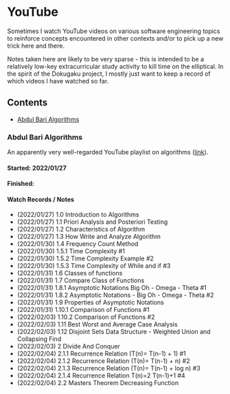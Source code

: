 # YouTube
Sometimes I watch YouTube videos on various software engineering topics to reinforce concepts encountered in other contexts and/or to pick up a new trick here and there.

Notes taken here are likely to be very sparse - this is intended to be a relatively low-key extracurricular study activity to kill time on the elliptical. In the spirit of the Dokugaku project, I mostly just want to keep a record of which videos I have watched so far.

## Contents

<!-- MarkdownTOC levels="1,2,3" -->

- [Abdul Bari Algorithms](#abdul-bari-algorithms)

<!-- /MarkdownTOC -->
<!-- ───────────────────────────────────────────────────────────────────────────── -->

### Abdul Bari Algorithms
An apparently very well-regarded YouTube playlist on algorithms ([link](https://www.youtube.com/playlist?list=PLDN4rrl48XKpZkf03iYFl-O29szjTrs_O)).

#### Started: 2022/01/27
#### Finished:
#### Watch Records / Notes
- (2022/01/27) 1.0 Introduction to Algorithms
- (2022/01/27) 1.1 Priori Analysis and Posteriori Testing
- (2022/01/27) 1.2 Characteristics of Algorithm
- (2022/01/27) 1.3 How Write and Analyze Algorithm
- (2022/01/30) 1.4 Frequency Count Method
- (2022/01/30) 1.5.1 Time Complexity #1
- (2022/01/30) 1.5.2 Time Complexity Example #2
- (2022/01/30) 1.5.3 Time Complexity of While and if #3
- (2022/01/31) 1.6 Classes of functions
- (2022/01/31) 1.7 Compare Class of Functions
- (2022/01/31) 1.8.1 Asymptotic Notations Big Oh - Omega - Theta #1
- (2022/01/31) 1.8.2 Asymptotic Notations - Big Oh - Omega - Theta #2
- (2022/01/31) 1.9 Properties of Asymptotic Notations
- (2022/01/31) 1.10.1 Comparison of Functions #1
- (2022/02/03) 1.10.2 Comparison of Functions #2
- (2022/02/03) 1.11 Best Worst and Average Case Analysis
- (2022/02/03) 1.12 Disjoint Sets Data Structure - Weighted Union and Collapsing Find
- (2022/02/03) 2 Divide And Conquer
- (2022/02/04) 2.1.1 Recurrence Relation (T(n)= T(n-1) + 1) #1
- (2022/02/04) 2.1.2 Recurrence Relation (T(n)= T(n-1) + n) #2
- (2022/02/04) 2.1.3 Recurrence Relation (T(n)= T(n-1) + log n) #3
- (2022/02/04) 2.1.4 Recurrence Relation T(n)=2 T(n-1)+1 #4
- (2022/02/04) 2.2 Masters Theorem Decreasing Function
